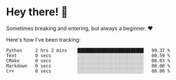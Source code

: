 # Hey there! 👋
Sometimes breaking and entering, but always a beginner. ❤️

Here's how I've been tracking:
<!--START_SECTION:waka-->

```text
Python     2 hrs 2 mins    █████████████████████████   99.37 %
Text       0 secs          ░░░░░░░░░░░░░░░░░░░░░░░░░   00.59 %
CMake      0 secs          ░░░░░░░░░░░░░░░░░░░░░░░░░   00.03 %
Markdown   0 secs          ░░░░░░░░░░░░░░░░░░░░░░░░░   00.00 %
C++        0 secs          ░░░░░░░░░░░░░░░░░░░░░░░░░   00.00 %
```

<!--END_SECTION:waka-->
